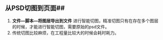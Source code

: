 ## 从PSD切图到页面##

1. **文件—脚本—将图层导出到文件** 进行智能切图，精准切图只有在存在多个图层的时候，才能进行智能切图，需要原始的psd文件。
2. 传统切图比较麻烦，在工程量比较大的时候会耗时耗力。



